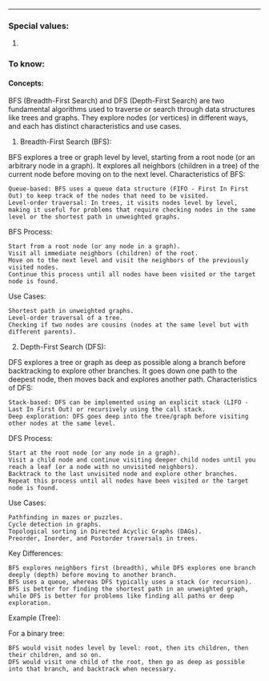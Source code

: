 ***
### Special values:
1. 

### To know:

#### Concepts:



BFS (Breadth-First Search) and DFS (Depth-First Search) are two fundamental algorithms used to traverse or search through data structures like trees and graphs. They explore nodes (or vertices) in different ways, and each has distinct characteristics and use cases.
1. Breadth-First Search (BFS):

BFS explores a tree or graph level by level, starting from a root node (or an arbitrary node in a graph). It explores all neighbors (children in a tree) of the current node before moving on to the next level.
Characteristics of BFS:

    Queue-based: BFS uses a queue data structure (FIFO - First In First Out) to keep track of the nodes that need to be visited.
    Level-order traversal: In trees, it visits nodes level by level, making it useful for problems that require checking nodes in the same level or the shortest path in unweighted graphs.

BFS Process:

    Start from a root node (or any node in a graph).
    Visit all immediate neighbors (children) of the root.
    Move on to the next level and visit the neighbors of the previously visited nodes.
    Continue this process until all nodes have been visited or the target node is found.

Use Cases:

    Shortest path in unweighted graphs.
    Level-order traversal of a tree.
    Checking if two nodes are cousins (nodes at the same level but with different parents).

2. Depth-First Search (DFS):

DFS explores a tree or graph as deep as possible along a branch before backtracking to explore other branches. It goes down one path to the deepest node, then moves back and explores another path.
Characteristics of DFS:

    Stack-based: DFS can be implemented using an explicit stack (LIFO - Last In First Out) or recursively using the call stack.
    Deep exploration: DFS goes deep into the tree/graph before visiting other nodes at the same level.

DFS Process:

    Start at the root node (or any node in a graph).
    Visit a child node and continue visiting deeper child nodes until you reach a leaf (or a node with no unvisited neighbors).
    Backtrack to the last unvisited node and explore other branches.
    Repeat this process until all nodes have been visited or the target node is found.

Use Cases:

    Pathfinding in mazes or puzzles.
    Cycle detection in graphs.
    Topological sorting in Directed Acyclic Graphs (DAGs).
    Preorder, Inorder, and Postorder traversals in trees.

Key Differences:

    BFS explores neighbors first (breadth), while DFS explores one branch deeply (depth) before moving to another branch.
    BFS uses a queue, whereas DFS typically uses a stack (or recursion).
    BFS is better for finding the shortest path in an unweighted graph, while DFS is better for problems like finding all paths or deep exploration.

Example (Tree):

For a binary tree:

    BFS would visit nodes level by level: root, then its children, then their children, and so on.
    DFS would visit one child of the root, then go as deep as possible into that branch, and backtrack when necessary.